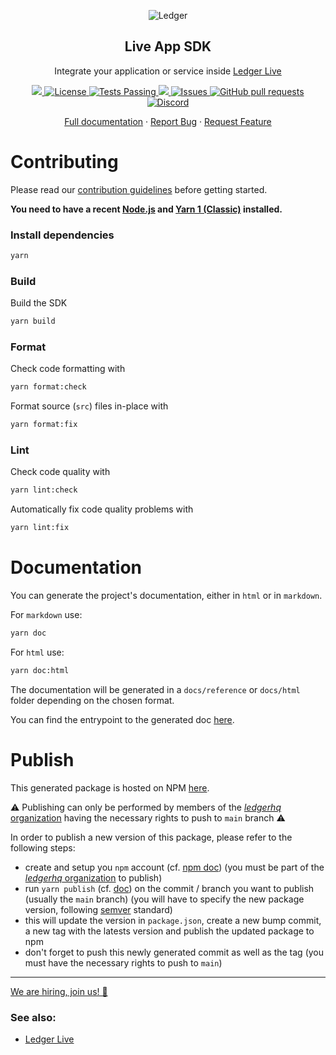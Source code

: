 <p align="center">
 <img src="https://user-images.githubusercontent.com/9203826/154288895-670f5c23-81a1-4307-a080-1af83f7f8356.svg" align="center" alt="Ledger" />
 <h2 align="center">Live App SDK</h2>
 <p align="center">Integrate your application or service inside <a href="https://www.ledger.com/ledger-live">Ledger Live</a></p>
</p>
  <p align="center">
    <a href="https://www.npmjs.com/package/@ledgerhq/live-app-sdk?activeTab=versions">
      <img src="https://img.shields.io/npm/v/@ledgerhq/live-app-sdk.svg?style=flat-square" />
    </a>
    <a href="https://opensource.org/licenses/Apache-2.0">
      <img alt="License" src="https://img.shields.io/badge/License-Apache%202.0-blue.svg" />
    </a>
    <a href="https://github.com/LedgerHQ/live-app-sdk/actions">
      <img alt="Tests Passing" src="https://github.com/LedgerHQ/live-app-sdk/workflows/CI/badge.svg" />
    </a>
    <a href="https://codecov.io/gh/LedgerHQ/live-app-sdk">
      <img src="https://codecov.io/gh/LedgerHQ/live-app-sdk/branch/main/graph/badge.svg" />
    </a>
    <a href="https://github.com/LedgerHQ/live-app-sdk/issues">
      <img alt="Issues" src="https://img.shields.io/github/issues/LedgerHQ/live-app-sdk?color=0088ff" />
    </a>
    <a href="https://github.com/LedgerHQ/live-app-sdk/pulls">
      <img alt="GitHub pull requests" src="https://img.shields.io/github/issues-pr/LedgerHQ/live-app-sdk?color=0088ff" />
    </a>
    <a href="https://discord.gg/y6nZhxv2bC">
      <img alt="Discord" src="https://img.shields.io/discord/885256081289379850?color=1C1CE1&label=Ledger%20%7C%20Discord%20%F0%9F%91%8B%20&style=flat-square" />
    </a>
   
   
  </p>

  <p align="center">
    <a href="https://developers.ledger.com/docs/live-app/start-here/">Full documentation</a>
    ·
    <a href="https://github.com/LedgerHQ/live-app-sdk/issues/new/choose">Report Bug</a>
    ·
    <a href="https://github.com/LedgerHQ/live-app-sdk/issues/new/choose">Request Feature</a>
  </p>
</p>

# Contributing

Please read our [contribution guidelines](./CONTRIBUTING.md) before getting started.

**You need to have a recent [Node.js](https://nodejs.org/) and
[Yarn 1 (Classic)](https://classic.yarnpkg.com/lang/en/) installed.**

### Install dependencies

```bash
yarn
```

### Build

Build the SDK

```bash
yarn build
```

### Format

Check code formatting with

```bash
yarn format:check
```

Format source (`src`) files in-place with

```bash
yarn format:fix
```

### Lint

Check code quality with

```bash
yarn lint:check
```

Automatically fix code quality problems with

```bash
yarn lint:fix
```

# Documentation

You can generate the project's documentation, either in `html` or in `markdown`.

For `markdown` use:

```bash
yarn doc
```

For `html` use:

```bash
yarn doc:html
```

The documentation will be generated in a `docs/reference` or `docs/html` folder depending on the chosen format.

You can find the entrypoint to the generated doc [here](./docs/reference/modules.md).

# Publish

This generated package is hosted on NPM [here](https://www.npmjs.com/package/@ledgerhq/live-app-sdk).

⚠️ Publishing can only be performed by members of the [_ledgerhq_ organization](https://www.npmjs.com/org/ledgerhq) having the necessary rights to push to `main` branch ⚠️

In order to publish a new version of this package, please refer to the following steps:

- create and setup you `npm` account (cf. [npm doc](https://docs.npmjs.com/creating-a-new-npm-user-account)) (you must be part of the [_ledgerhq_ organization](https://www.npmjs.com/org/ledgerhq) to publish)
- run `yarn publish` (cf. [doc](https://classic.yarnpkg.com/en/docs/cli/publish/)) on the commit / branch you want to publish (usually the `main` branch) (you will have to specify the new package version, following [semver](https://semver.org/) standard)
- this will update the version in `package.json`, create a new bump commit, a new tag with the latests version and publish the updated package to npm
- don't forget to push this newly generated commit as well as the tag (you must have the necessary rights to push to `main`)

---

[We are hiring, join us! 🚀](https://www.ledger.com/join-us)

### See also:

- [Ledger Live](https://github.com/LedgerHQ/ledger-live)
